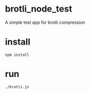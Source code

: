 # brotli_node_test
A simple test app for brotli compression

# install
```
npm install
```

# run
```
./brotli.js
```
